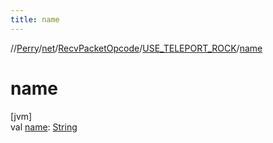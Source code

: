 ```yaml
---
title: name
---
```

//[Perry](../../../../index.html)/[net](../../index.html)/[RecvPacketOpcode](../index.html)/[USE_TELEPORT_ROCK](index.html)/[name](name.html)



# name



[jvm]\
val [name](name.html): [String](https://kotlinlang.org/api/latest/jvm/stdlib/kotlin/-string/index.html)




